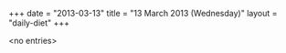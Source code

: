 +++
date = "2013-03-13"
title = "13 March 2013 (Wednesday)"
layout = "daily-diet"
+++

\<no entries\>
